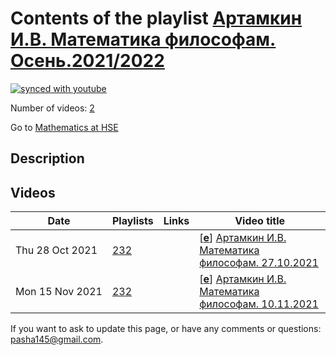 # Contents of the playlist [Артамкин И.В. Математика философам. Осень.2021/2022](https://www.youtube.com/playlist?list=PLq3E5oubNNoDfXakYCTAXW0BpykbBZnlf)

[![synced with youtube](https://img.shields.io/github/last-commit/mathphysschool/mathphysschool.github.io/autoupdate1?label=synced%20with%20youtube)](https://github.com/mathphysschool/mathphysschool.github.io/commits/autoupdate1)

Number of videos: [2](#videos)

Go to [Mathematics at HSE](../README.md)

## Description



## Videos

|Date|Playlists|Links|Video title|
|---|---|---|---|
| Thu&nbsp;28&nbsp;Oct&nbsp;2021 | [232](../playlists/232 "Артамкин И.В. Математика философам. Осень.2021/2022") |  | [[**e**](https://studio.youtube.com/video/bC6g8aevKao/edit "Edit")] [Артамкин И.В. Математика философам. 27.10.2021](https://www.youtube.com/watch?v=bC6g8aevKao&list=PLq3E5oubNNoDfXakYCTAXW0BpykbBZnlf) |
| Mon&nbsp;15&nbsp;Nov&nbsp;2021 | [232](../playlists/232 "Артамкин И.В. Математика философам. Осень.2021/2022") |  | [[**e**](https://studio.youtube.com/video/iZPnLgEuAKY/edit "Edit")] [Артамкин И.В. Математика философам. 10.11.2021](https://www.youtube.com/watch?v=iZPnLgEuAKY&list=PLq3E5oubNNoDfXakYCTAXW0BpykbBZnlf) |


 If you want to ask to update this page, or have any comments or questions: <pasha145@gmail.com>.
